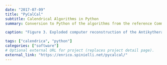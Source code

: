 ```yaml
---
date: "2017-07-09"
title: "PyCalCal"
subtitle: Calendrical Algorithms in Python
summary: Conversion to Python of the algorithms from the reference Common Lisp implementation of the book Calendrical Calculation.

caption: "Figure 3. Exploded computer reconstruction of the Antikythera Mechanism. From ['Eclipse Prediction on the Ancient Greek Astronomical Calculating Machine Known as the Antikythera Mechanis'](https://journals.plos.org/plosone/article?id=10.1371/journal.pone.0103275) by Tony Freeth"

tags: ["calendrica", "python"]
categories: ["software"]
# Optional external URL for project (replaces project detail page).
external_link: "https://enrico.spinielli.net/pycalcal/"
---
```

